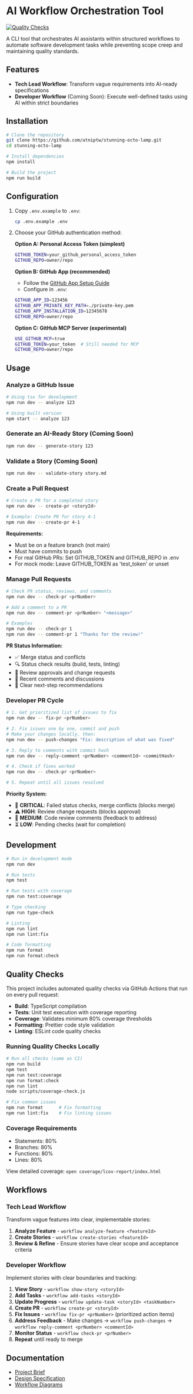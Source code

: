 # AI Workflow Orchestration Tool

[![Quality Checks](https://github.com/atniptw/stunning-octo-lamp/actions/workflows/quality-checks.yml/badge.svg)](https://github.com/atniptw/stunning-octo-lamp/actions/workflows/quality-checks.yml)

A CLI tool that orchestrates AI assistants within structured workflows to automate software development tasks while preventing scope creep and maintaining quality standards.

## Features

- **Tech Lead Workflow**: Transform vague requirements into AI-ready specifications
- **Developer Workflow** (Coming Soon): Execute well-defined tasks using AI within strict boundaries

## Installation

```bash
# Clone the repository
git clone https://github.com/atniptw/stunning-octo-lamp.git
cd stunning-octo-lamp

# Install dependencies
npm install

# Build the project
npm run build
```

## Configuration

1. Copy `.env.example` to `.env`:
   ```bash
   cp .env.example .env
   ```

2. Choose your GitHub authentication method:

   **Option A: Personal Access Token (simplest)**
   ```bash
   GITHUB_TOKEN=your_github_personal_access_token
   GITHUB_REPO=owner/repo
   ```

   **Option B: GitHub App (recommended)**
   - Follow the [GitHub App Setup Guide](docs/GITHUB_APP_SETUP.md)
   - Configure in `.env`:
   ```bash
   GITHUB_APP_ID=123456
   GITHUB_APP_PRIVATE_KEY_PATH=./private-key.pem
   GITHUB_APP_INSTALLATION_ID=12345678
   GITHUB_REPO=owner/repo
   ```

   **Option C: GitHub MCP Server (experimental)**
   ```bash
   USE_GITHUB_MCP=true
   GITHUB_TOKEN=your_token  # Still needed for MCP
   GITHUB_REPO=owner/repo
   ```

## Usage

### Analyze a GitHub Issue

```bash
# Using tsx for development
npm run dev -- analyze 123

# Using built version
npm start -- analyze 123
```

### Generate an AI-Ready Story (Coming Soon)

```bash
npm run dev -- generate-story 123
```

### Validate a Story (Coming Soon)

```bash
npm run dev -- validate-story story.md
```

### Create a Pull Request

```bash
# Create a PR for a completed story
npm run dev -- create-pr <storyId>

# Example: Create PR for story 4-1
npm run dev -- create-pr 4-1
```

**Requirements:**
- Must be on a feature branch (not main)
- Must have commits to push
- For real GitHub PRs: Set GITHUB_TOKEN and GITHUB_REPO in .env
- For mock mode: Leave GITHUB_TOKEN as 'test_token' or unset

### Manage Pull Requests

```bash
# Check PR status, reviews, and comments
npm run dev -- check-pr <prNumber>

# Add a comment to a PR
npm run dev -- comment-pr <prNumber> "<message>"

# Examples
npm run dev -- check-pr 1
npm run dev -- comment-pr 1 "Thanks for the review!"
```

**PR Status Information:**
- ✅ Merge status and conflicts
- 🔍 Status check results (build, tests, linting)
- 👥 Review approvals and change requests  
- 💬 Recent comments and discussions
- 🎯 Clear next-step recommendations

### Developer PR Cycle

```bash
# 1. Get prioritized list of issues to fix
npm run dev -- fix-pr <prNumber>

# 2. Fix issues one by one, commit and push
# Make your changes locally, then:
npm run dev -- push-changes "Fix: description of what was fixed"

# 3. Reply to comments with commit hash
npm run dev -- reply-comment <prNumber> <commentId> <commitHash>

# 4. Check if fixes worked
npm run dev -- check-pr <prNumber>

# 5. Repeat until all issues resolved
```

**Priority System:**
- 🚨 **CRITICAL**: Failed status checks, merge conflicts (blocks merge)
- ⚠️ **HIGH**: Review change requests (blocks approval)  
- 📝 **MEDIUM**: Code review comments (feedback to address)
- ⏳ **LOW**: Pending checks (wait for completion)

## Development

```bash
# Run in development mode
npm run dev

# Run tests
npm test

# Run tests with coverage
npm run test:coverage

# Type checking
npm run type-check

# Linting
npm run lint
npm run lint:fix

# Code formatting
npm run format
npm run format:check
```

## Quality Checks

This project includes automated quality checks via GitHub Actions that run on every pull request:

- **Build**: TypeScript compilation
- **Tests**: Unit test execution with coverage reporting
- **Coverage**: Validates minimum 80% coverage thresholds
- **Formatting**: Prettier code style validation
- **Linting**: ESLint code quality checks

### Running Quality Checks Locally

```bash
# Run all checks (same as CI)
npm run build
npm test
npm run test:coverage
npm run format:check
npm run lint
node scripts/coverage-check.js

# Fix common issues
npm run format      # Fix formatting
npm run lint:fix    # Fix linting issues
```

### Coverage Requirements

- Statements: 80%
- Branches: 80% 
- Functions: 80%
- Lines: 80%

View detailed coverage: `open coverage/lcov-report/index.html`

## Workflows

### Tech Lead Workflow

Transform vague features into clear, implementable stories:

1. **Analyze Feature** - `workflow analyze-feature <featureId>`
2. **Create Stories** - `workflow create-stories <featureId>`
3. **Review & Refine** - Ensure stories have clear scope and acceptance criteria

### Developer Workflow

Implement stories with clear boundaries and tracking:

1. **View Story** - `workflow show-story <storyId>`
2. **Add Tasks** - `workflow add-tasks <storyId>`
3. **Update Progress** - `workflow update-task <storyId> <taskNumber>`
4. **Create PR** - `workflow create-pr <storyId>`
5. **Fix Issues** - `workflow fix-pr <prNumber>` (prioritized action items)
6. **Address Feedback** - Make changes → `workflow push-changes` → `workflow reply-comment <prNumber> <commentId>`
7. **Monitor Status** - `workflow check-pr <prNumber>`
8. **Repeat** until ready to merge

## Documentation

- [Project Brief](docs/PROJECT_BRIEF.md)
- [Design Specification](docs/DESIGN_SPECIFICATION.md)
- [Workflow Diagrams](docs/WORKFLOW_DIAGRAMS.md)
